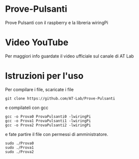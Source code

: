 # Prove-Pulsanti
Prove Pulsanti con il raspberry e la libreria wiringPi

# Video YouTube
Per maggiori info guardate il video ufficiale sul canale di AT Lab

# Istruzioni per l'uso
Per compilare i file, scaricate i file
```
git clone https://github.com/AT-Lab/Prove-Pulsanti
```
e compilateli con gcc
```
gcc -o Prova0 ProvaPulsanti0 -lwiringPi
gcc -o Prova1 ProvaPulsanti1 -lwiringPi
gcc -o Prova2 ProvaPulsanti2 -lwiringPi
```
e fate partire il file con permessi di amministratore.
```
sudo ./Prova0
sudo ./Prova1
sudo ./Prova2
```

